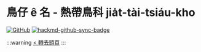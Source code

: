 # 鳥仔 ê 名 - 熱帶鳥科 jia̍t-tài-tsiáu-kho

[![GitHub](https://img.shields.io/badge/GitHub-black?logo=github)](https://github.com/siansiansu/tsiau-a-e-mia)
[![hackmd-github-sync-badge](https://hackmd.io/VqGX51LoTiWPhvJIsHn5NA/badge)](https://hackmd.io/VqGX51LoTiWPhvJIsHn5NA)

:::warning
[< 轉去頭頁](https://hackmd.io/@siansiansu/Hy4VzNvha)
:::
